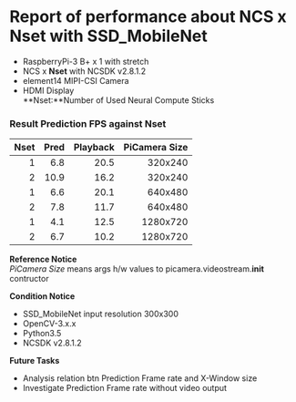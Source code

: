 # Report of performance about NCS x Nset with SSD_MobileNet

- RaspberryPi-3 B+ x 1 with stretch  
- NCS x **Nset** with NCSDK v2.8.1.2  
- element14 MIPI-CSI Camera  
- HDMI Display  
**Nset:**Number of Used Neural Compute Sticks  

### Result Prediction FPS against Nset

|Nset|Pred|Playback|PiCamera Size|
|-:|  -:|  -:|       -:|
| 1| 6.8|20.5|  320x240|
| 2|10.9|16.2|  320x240|
| 1| 6.6|20.1|  640x480|
| 2| 7.8|11.7|  640x480|
| 1| 4.1|12.5| 1280x720|
| 2| 6.7|10.2| 1280x720|
**Reference Notice**  
*PiCamera Size* means args h/w values to picamera.videostream.__init__ contructor   

**Condition Notice**  
- SSD_MobileNet input resolution 300x300
- OpenCV-3.x.x
- Python3.5
- NCSDK v2.8.1.2

**Future Tasks**  
- Analysis relation btn Prediction Frame rate and X-Window size
- Investigate Prediction Frame rate without video output
